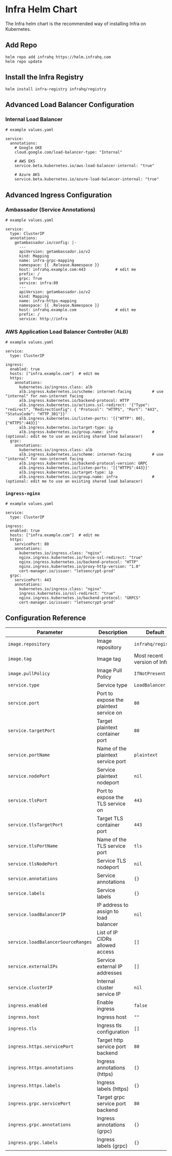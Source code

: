 # Infra Helm Chart

The Infra helm chart is the recommended way of installing Infra on Kubernetes.

## Add Repo

```
helm repo add infrahq https://helm.infrahq.com
helm repo update
```

## Install the Infra Registry

```
helm install infra-registry infrahq/registry
```

## Advanced Load Balancer Configuration

### Internal Load Balancer

```
# example values.yaml

service:
  annotations:
    # Google GKE
    cloud.google.com/load-balancer-type: "Internal"

    # AWS EKS
    service.beta.kubernetes.io/aws-load-balancer-internal: "true"

    # Azure AKS
    service.beta.kubernetes.io/azure-load-balancer-internal: "true"
```

## Advanced Ingress Configuration

### Ambassador (Service Annotations)

```
# example values.yaml

service:
  type: ClusterIP
  annotations:
    getambassador.io/config: |-
      ---
      apiVersion: getambassador.io/v2
      kind: Mapping
      name: infra-grpc-mapping
      namespace: {{ .Release.Namespace }}
      host: infrahq.example.com:443             # edit me
      prefix: /
      grpc: True
      service: infra:80
      ---
      apiVersion: getambassador.io/v2
      kind: Mapping
      name: infra-https-mapping
      namespace: {{ .Release.Namespace }}
      host: infrahq.example.com                 # edit me
      prefix: /
      service: http://infra
```

### AWS Application Load Balancer Controller (ALB)

```
# example values.yaml

service:
  type: ClusterIP

ingress:
  enabled: true
  hosts: ["infra.example.com"]  # edit me
  https:
    annotations:
      kubernetes.io/ingress.class: alb
      alb.ingress.kubernetes.io/scheme: internet-facing         # use "internal" for non-internet facing
      alb.ingress.kubernetes.io/backend-protocol: HTTP
      alb.ingress.kubernetes.io/actions.ssl-redirect: '{"Type": "redirect", "RedirectConfig": { "Protocol": "HTTPS", "Port": "443", "StatusCode": "HTTP_301"}}'
      alb.ingress.kubernetes.io/listen-ports: '[{"HTTP": 80}, {"HTTPS":443}]'
      alb.ingress.kubernetes.io/target-type: ip
      alb.ingress.kubernetes.io/group.name: infra               # (optional: edit me to use an existing shared load balanacer)
  grpc:
    annotations:
      kubernetes.io/ingress.class: alb
      alb.ingress.kubernetes.io/scheme: internet-facing         # use "internal" for non-internet facing
      alb.ingress.kubernetes.io/backend-protocol-version: GRPC
      alb.ingress.kubernetes.io/listen-ports: '[{"HTTPS":443}]'
      alb.ingress.kubernetes.io/target-type: ip
      alb.ingress.kubernetes.io/group.name: infra               # (optional: edit me to use an existing shared load balanacer)
```

### `ingress-nginx`

```
# example values.yaml

service:
  type: ClusterIP

ingress:
  enabled: true
  hosts: ["infra.example.com"]  # edit me
  https:
    servicePort: 80
    annotations:
      kubernetes.io/ingress.class: "nginx"
      nginx.ingress.kubernetes.io/force-ssl-redirect: "true"
      nginx.ingress.kubernetes.io/backend-protocol: "HTTP"
      nginx.ingress.kubernetes.io/proxy-http-version: "1.0"
      cert-manager.io/issuer: "letsencrypt-prod"
  grpc:
    servicePort: 443
    annotations:
      kubernetes.io/ingress.class: "nginx"
      ingress.kubernetes.io/ssl-redirect: "true"
      nginx.ingress.kubernetes.io/backend-protocol: "GRPCS"
      cert-manager.io/issuer: "letsencrypt-prod"
```

## Configuration Reference

| Parameter                                 | Description                                   | Default                                                 |
|-------------------------------------------|-----------------------------------------------|---------------------------------------------------------|
| `image.repository`                        | Image repository                              | `infrahq/registry`                                      |
| `image.tag`                               | Image tag                                     | Most recent version of Infra                            | 
| `image.pullPolicy`                        | Image Pull Policy                             | `IfNotPresent`                                          |
| `service.type`                            | Service type                                  | `LoadBalancer`                                          |
| `service.port`                            | Port to expose the plaintext service on       | `80`                                                    |
| `service.targetPort`                      | Target plaintext container port               | `80`                                                    |
| `service.portName`                        | Name of the plaintext service port            | `plaintext`                                             |
| `service.nodePort`                        | Service plaintext nodeport                    | `nil`                                                   |
| `service.tlsPort`                         | Port to expose the TLS service on             | `443`                                                   |
| `service.tlsTargetPort`                   | Target TLS container port                     | `443`                                                   |
| `service.tlsPortName`                     | Name of the TLS service port                  | `tls`                                                   |
| `service.tlsNodePort`                     | Service TLS nodeport                          | `nil`                                                   |
| `service.annotations`                     | Service annotations                           | `{}`                                                    |
| `service.labels`                          | Service labels                                | `{}`                                                    |
| `service.loadBalancerIP`                  | IP address to assign to load balancer         | `nil`                                                   |
| `service.loadBalancerSourceRanges`        | List of IP CIDRs allowed access               | `[]`                                                    |
| `service.externalIPs`                     | Service external IP addresses                 | `[]`                                                    |
| `service.clusterIP`                       | Internal cluster service IP                   | `nil`                                                   |
| `ingress.enabled`                         | Enable ingress                                | `false`                                                 |
| `ingress.host`                            | Ingress host                                  | `""`                                                    |
| `ingress.tls`                             | Ingress tls configuration                     | `[]`                                                    |
| `ingress.https.servicePort`               | Target http service port backend              | `80`                                                    |
| `ingress.https.annotations`               | Ingress annotations (https)                   | `{}`                                                    |
| `ingress.https.labels`                    | Ingress labels (https)                        | `{}`                                                    |
| `ingress.grpc.servicePort`                | Target grpc service port backend              | `80`                                                    |
| `ingress.grpc.annotations`                | Ingress annotations (grpc)                    | `{}`                                                    |
| `ingress.grpc.labels`                     | Ingress labels (grpc)                         | `{}`                                                    |